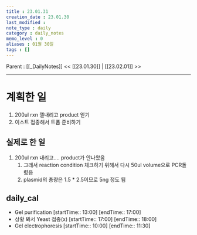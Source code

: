 ```yaml
---
title : 23.01.31
creation_date : 23.01.30
last_modified :
note_type : daily
category : daily_notes
memo_level : 0
aliases : 01월 30일
tags : []
---
```

Parent : [[_DailyNotes]]
<< [[23.01.30]] | [[23.02.01]] >>

---
# 계획한 일

1. 200ul rxn 젤내리고 product 얻기
2. 이스트 접종해서 트폼 준비하기

## 실제로 한 일

1.  200ul rxn 내리고…. product가 안나왔음
	1. 그래서 reaction condition 체크하기 위해서 다시 50ul volume으로 PCR돌렸음
	2. plasmid의 총량은 1.5 * 2.5이므로 5ng 정도 됨



## daily_cal
-  Gel purification [startTime:: 13:00]  [endTime:: 17:00]
-  상황 봐서 Yeast 접종(x) [startTime:: 17:00]  [endTime:: 18:00]
-  Gel electrophoresis [startTime:: 10:00]  [endTime:: 11:30]